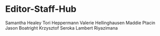 # Editor-Staff-Hub
Samantha Healey
Tori Heppermann
Valerie Hellinghausen
Maddie Ptacin
Jason Boatright
Krzysztof Seroka
Lambert Riyazimana

